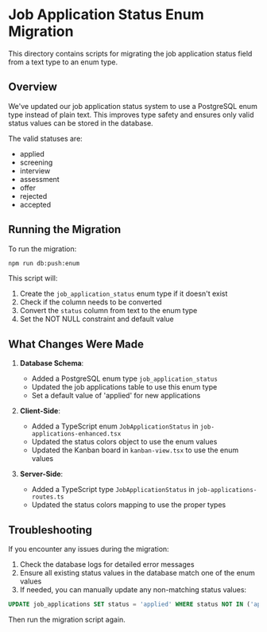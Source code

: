 # Job Application Status Enum Migration

This directory contains scripts for migrating the job application status field from a text type to an enum type.

## Overview

We've updated our job application status system to use a PostgreSQL enum type instead of plain text. This improves type safety and ensures only valid status values can be stored in the database.

The valid statuses are:
- applied
- screening
- interview
- assessment
- offer
- rejected
- accepted

## Running the Migration

To run the migration:

```bash
npm run db:push:enum
```

This script will:
1. Create the `job_application_status` enum type if it doesn't exist
2. Check if the column needs to be converted
3. Convert the `status` column from text to the enum type
4. Set the NOT NULL constraint and default value

## What Changes Were Made

1. **Database Schema**:
   - Added a PostgreSQL enum type `job_application_status`
   - Updated the job applications table to use this enum type
   - Set a default value of 'applied' for new applications

2. **Client-Side**:
   - Added a TypeScript enum `JobApplicationStatus` in `job-applications-enhanced.tsx`
   - Updated the status colors object to use the enum values
   - Updated the Kanban board in `kanban-view.tsx` to use the enum values

3. **Server-Side**:
   - Added a TypeScript type `JobApplicationStatus` in `job-applications-routes.ts`
   - Updated the status colors mapping to use the proper types

## Troubleshooting

If you encounter any issues during the migration:

1. Check the database logs for detailed error messages
2. Ensure all existing status values in the database match one of the enum values
3. If needed, you can manually update any non-matching status values:

```sql
UPDATE job_applications SET status = 'applied' WHERE status NOT IN ('applied', 'screening', 'interview', 'assessment', 'offer', 'rejected', 'accepted');
```

Then run the migration script again. 